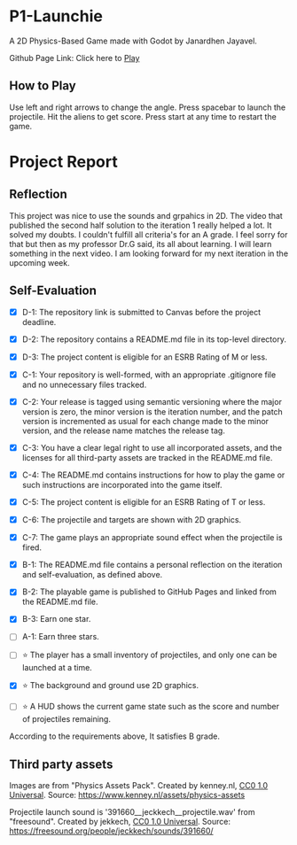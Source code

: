 # P1-Launchie
 
 A 2D Physics-Based Game made with Godot by Janardhen Jayavel.
 
 Github Page Link: Click here to  [Play](https://bsu-cs315.github.io/P1---projectile-launch/)
 
 ## How to Play
 Use left and right arrows to change the angle.
 Press spacebar to launch the projectile.
 Hit the aliens to get score.
 Press start at any time to restart the game. 

# Project Report

## Reflection
 This project was nice to use the sounds and grpahics in 2D. The video that published the second half solution to the iteration 1 really helped a lot. It solved my doubts. I couldn't fulfill all criteria's for an A grade. I feel sorry for that but then as my professor Dr.G said, its all about learning. I will learn something in the next video. I am looking forward for my next iteration in the upcoming week.


 ## Self-Evaluation

- [x]  D-1: The repository link is submitted to Canvas before the project deadline.

- [x] D-2: The repository contains a README.md file in its top-level directory.

- [x] D-3: The project content is eligible for an ESRB Rating of M or less.
 
- [x] C-1: Your repository is well-formed, with an appropriate .gitignore file and no unnecessary files tracked.
 
- [x] C-2: Your release is tagged using semantic versioning where the major version is zero, the minor version is the iteration number, and the patch version is incremented as usual for each change made to the minor version, and the release name matches the release tag.
 
- [x] C-3: You have a clear legal right to use all incorporated assets, and the licenses for all third-party assets are tracked in the README.md file.
 
- [x] C-4: The README.md contains instructions for how to play the game or such instructions are incorporated into the game itself.
 
- [x] C-5: The project content is eligible for an ESRB Rating of T or less.
 
- [x] C-6: The projectile and targets are shown with 2D graphics.
 
- [x] C-7: The game plays an appropriate sound effect when the projectile is fired.
 
- [x] B-1: The README.md file contains a personal reflection on the iteration and self-evaluation, as defined above.
 
- [x] B-2: The playable game is published to GitHub Pages and linked from the README.md file.
 
- [x] B-3: Earn one star.
 
- [ ] A-1: Earn three stars.
 
- [ ]  ⭐ The player has a small inventory of projectiles, and only one can be launched at a time.
 
- [x] ⭐ The background and ground use 2D graphics.
 
- [ ]  ⭐ A HUD shows the current game state such as the score and number of projectiles remaining.
 
According to the requirements above, It satisfies B grade. 



 ## Third party assets
 
 Images are from "Physics Assets Pack". Created by kenney.nl, [CC0 1.0 Universal](https://creativecommons.org/publicdomain/zero/1.0/). Source: https://www.kenney.nl/assets/physics-assets

Projectile launch sound is '391660__jeckkech__projectile.wav' from "freesound". Created by jekkech, [CC0 1.0 Universal](https://creativecommons.org/publicdomain/zero/1.0/). Source:
https://freesound.org/people/jeckkech/sounds/391660/
